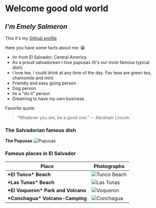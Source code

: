# **Welcome good old world**

## *I'm Emely Salmeron* 

This it's my [Github profile](https://github.com/emelysalmeron)

Here you have some facts about me: :grin:

* Im from El Salvador, Central America 
* As a proud salvadorean I love pupusas (It's our most famous typical dish)
* I love tea. I could drink at any time of the day. Fav teas are green tea, chamomile and mint.
* Friendly and easy going person
* Dog person
* Im a "do it" person
* Dreaming to have my own business

Favorite quote:
>“Whatever you are, be a good one.” --
>Abraham Lincoln
 
### **The Salvadorian famous dish**
__The Pupusas__
![Pupusas](https://www.sbs.com.au/food/sites/sbs.com.au.food/files/styles/full/public/Papusas.jpg?itok=Qa4aj5uO)

### **Famous places in El Salvador**

**Place**  |**Photographs** 
-----------|-
__\*El Tunco\* Beach__ | ![Tunco Beach](https://149391556.v2.pressablecdn.com/wp-content/uploads/2015/04/DSC_0037-1024x673.jpg) 
__\*Las Tunas\* Beach__| ![Las Tunas](https://www.elsalvadortips.com/wp-content/uploads/2017/01/playa-las-tunas.jpg)
__\*El Voqueron\* Park and Volcano__ | ![Voqueron](https://fullviajeros.com/wp-content/uploads/2019/10/volcan-de-san-salvador-1920-1080.jpg)
__\*Conchagua\* Volcano-Camping__| ![Conchagua](https://cdn.civitatis.com/el-salvador/san-salvador/galeria/tiendas-campana-mirador-volcan.jpg)